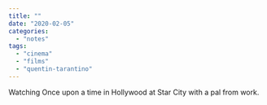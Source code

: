 ```yaml
---
title: ""
date: "2020-02-05"
categories: 
  - "notes"
tags: 
  - "cinema"
  - "films"
  - "quentin-tarantino"
---
```


Watching Once upon a time in Hollywood at Star City with a pal from work.
